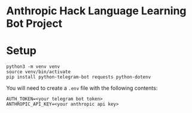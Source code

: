 # Anthropic Hack Language Learning Bot Project

# Setup
```
python3 -m venv venv
source venv/bin/activate
pip install python-telegram-bot requests python-dotenv
```

You will need to create a `.env` file with the following contents:
```
AUTH_TOKEN=<your telegram bot token>
ANTHROPIC_API_KEY=<your anthropic api key>
```

